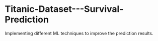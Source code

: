 # Titanic-Dataset---Survival-Prediction
Implementing different ML techniques to improve the prediction results.
